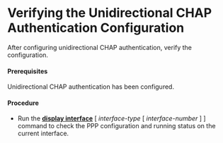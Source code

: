 Verifying the Unidirectional CHAP Authentication Configuration
==============================================================

After configuring unidirectional CHAP authentication, verify the configuration.

#### Prerequisites

Unidirectional CHAP authentication has been configured.


#### Procedure

* Run the [**display interface**](cmdqueryname=display+interface) [ *interface-type* [ *interface-number* ] ] command to check the PPP configuration and running status on the current interface.
